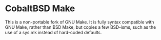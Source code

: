# CobaltBSD Make
This is a non-portable fork of GNU Make. It is fully syntax compatible with GNU Make, rather than BSD Make, but copies a few BSD-isms, such as the use of a sys.mk instead of hard-coded defaults.
